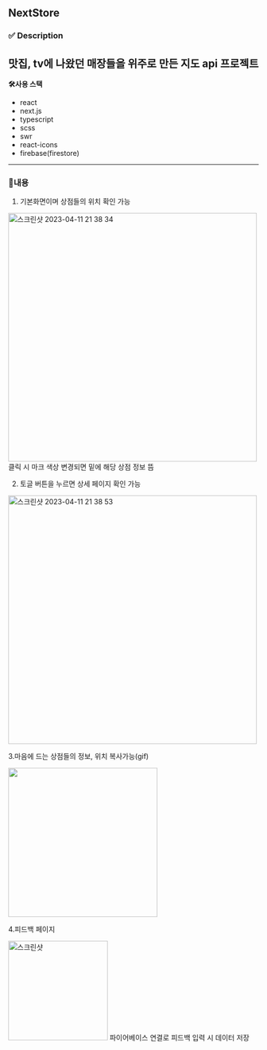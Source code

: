 ## NextStore

###  ✅ Description
맛집, tv에 나왔던 매장들을 위주로 만든 지도 api 프로젝트
---
**🛠️사용 스택**

- react
- next.js
- typescript
- scss
- swr
- react-icons
- firebase(firestore)


---
### 🚀내용
1. 기본화면이며 상점들의 위치 확인 가능
<img width="500" alt="스크린샷 2023-04-11 21 38 34" src="https://user-images.githubusercontent.com/111356420/231167119-e06ec7c5-f5b4-4238-ac95-406f8c8bad69.png">
클릭 시 마크 색상 변경되면 밑에 해당 상점 정보 뜸


2. 토글 버튼을 누르면 상세 페이지 확인 가능
<img width="500" alt="스크린샷 2023-04-11 21 38 53" src="https://user-images.githubusercontent.com/111356420/231175244-5e71c4af-a562-4147-8e8d-6b93a7ee7cad.png">


3.마음에 드는 상점들의 정보, 위치 복사가능(gif)
<br>

<img width="300" src="https://user-images.githubusercontent.com/111356420/231172281-606f4685-47d7-45cf-9738-ea056784cba1.gif"/>

4.피드백 페이지
<br>

<img width="200" alt="스크린샷" src="https://user-images.githubusercontent.com/111356420/235421607-cf4e78b2-a7c7-4a38-a916-2167ec3d95f9.png"/>
파이어베이스 연결로 피드백 입력 시 데이터 저장






